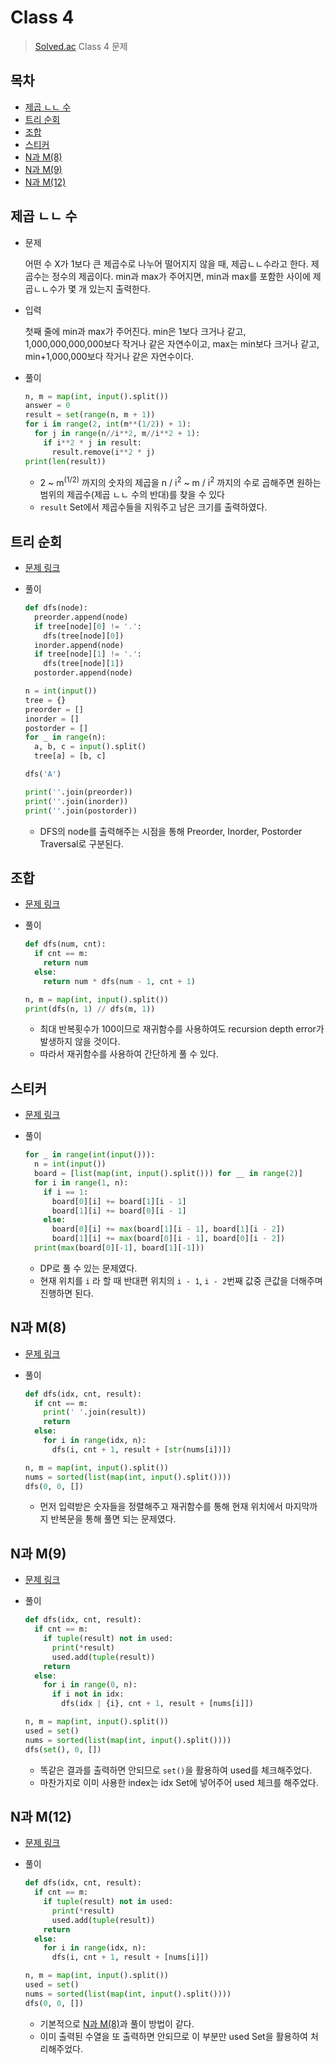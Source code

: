 # Class 4

> [Solved.ac](https://solved.ac/) Class 4 문제

## 목차

* [제곱 ㄴㄴ 수](#제곱-ㄴㄴ-수)
* [트리 순회](#트리-순회)
* [조합](#조합)
* [스티커](#스티커)
* [N과 M(8)](#n과-m8)
* [N과 M(9)](#n과-m9)
* [N과 M(12)](#n과-m12)

## 제곱 ㄴㄴ 수

* 문제

  어떤 수 X가 1보다 큰 제곱수로 나누어 떨어지지 않을 때, 제곱ㄴㄴ수라고 한다. 제곱수는 정수의 제곱이다. min과 max가 주어지면, min과 max를 포함한 사이에 제곱ㄴㄴ수가 몇 개 있는지 출력한다.

* 입력

  첫째 줄에 min과 max가 주어진다. min은 1보다 크거나 같고, 1,000,000,000,000보다 작거나 같은 자연수이고, max는 min보다 크거나 같고, min+1,000,000보다 작거나 같은 자연수이다.

* 풀이

  ```python
  n, m = map(int, input().split())
  answer = 0
  result = set(range(n, m + 1))
  for i in range(2, int(m**(1/2)) + 1):
    for j in range(n//i**2, m//i**2 + 1):
      if i**2 * j in result:
        result.remove(i**2 * j)
  print(len(result))
  ```

  * 2 ~ m<sup>(1/2)</sup> 까지의 숫자의 제곱을 n / i<sup>2</sup> ~ m / i<sup>2</sup> 까지의 수로 곱해주면 원하는 범위의 제곱수(제곱 ㄴㄴ 수의 반대)를 찾을 수 있다
  * `result` Set에서 제곱수들을 지워주고 남은 크기를 출력하였다.

## 트리 순회

* [문제 링크](https://www.acmicpc.net/problem/1991)

* 풀이

  ```python
  def dfs(node):
    preorder.append(node)
    if tree[node][0] != '.':
      dfs(tree[node][0])
    inorder.append(node)
    if tree[node][1] != '.':
      dfs(tree[node][1])
    postorder.append(node)
  
  n = int(input())
  tree = {}
  preorder = []
  inorder = []
  postorder = []
  for _ in range(n):
    a, b, c = input().split()
    tree[a] = [b, c]
  
  dfs('A')
  
  print(''.join(preorder))
  print(''.join(inorder))
  print(''.join(postorder))
  ```

  * DFS의 node를 출력해주는 시점을 통해 Preorder, Inorder, Postorder Traversal로 구분된다.

## 조합

* [문제 링크](https://www.acmicpc.net/problem/2407)

* 풀이

  ```python
  def dfs(num, cnt):
    if cnt == m:
      return num
    else:
      return num * dfs(num - 1, cnt + 1)
  
  n, m = map(int, input().split())
  print(dfs(n, 1) // dfs(m, 1))
  ```

  * 최대 반복횟수가 100이므로 재귀함수를 사용하여도 recursion depth error가 발생하지 않을 것이다.
  * 따라서 재귀함수를 사용하여 간단하게 풀 수 있다.

## 스티커

* [문제 링크](https://www.acmicpc.net/problem/9465)

* 풀이

  ```python
  for _ in range(int(input())):
    n = int(input())
    board = [list(map(int, input().split())) for __ in range(2)]
    for i in range(1, n):
      if i == 1:
        board[0][i] += board[1][i - 1]
        board[1][i] += board[0][i - 1]
      else:
        board[0][i] += max(board[1][i - 1], board[1][i - 2])
        board[1][i] += max(board[0][i - 1], board[0][i - 2])
    print(max(board[0][-1], board[1][-1]))
  ```

  * DP로 풀 수 있는 문제였다.
  * 현재 위치를 `i` 라 할 때 반대편 위치의 `i - 1`, `i - 2`번째 값중 큰값을 더해주며 진행하면 된다.

## N과 M(8)

* [문제 링크](https://www.acmicpc.net/problem/15657)

* 풀이

  ```python
  def dfs(idx, cnt, result):
    if cnt == m:
      print(' '.join(result))
      return
    else:
      for i in range(idx, n):
        dfs(i, cnt + 1, result + [str(nums[i])])
  
  n, m = map(int, input().split())
  nums = sorted(list(map(int, input().split())))
  dfs(0, 0, [])
  ```

  * 먼저 입력받은 숫자들을 정렬해주고 재귀함수를 통해 현재 위치에서 마지막까지 반복문을 통해 풀면 되는 문제였다.

## N과 M(9)

* [문제 링크](https://www.acmicpc.net/problem/15663)

* 풀이

  ```python
  def dfs(idx, cnt, result):
    if cnt == m:
      if tuple(result) not in used:
        print(*result)
        used.add(tuple(result))
      return
    else:
      for i in range(0, n):
        if i not in idx:
          dfs(idx | {i}, cnt + 1, result + [nums[i]])
  
  n, m = map(int, input().split())
  used = set()
  nums = sorted(list(map(int, input().split())))
  dfs(set(), 0, [])
  ```

  * 똑같은 결과를 출력하면 안되므로 `set()`을 활용하여 used를 체크해주었다.
  * 마찬가지로 이미 사용한 index는 idx Set에 넣어주어 used 체크를 해주었다.

## N과 M(12)

* [문제 링크](https://www.acmicpc.net/problem/15666)

* 풀이

  ```python
  def dfs(idx, cnt, result):
    if cnt == m:
      if tuple(result) not in used:
        print(*result)
        used.add(tuple(result))
      return
    else:
      for i in range(idx, n):
        dfs(i, cnt + 1, result + [nums[i]])
  
  n, m = map(int, input().split())
  used = set()
  nums = sorted(list(map(int, input().split())))
  dfs(0, 0, [])
  ```

  * 기본적으로 [N과 M(8)](#n과-m8)과 풀이 방법이 같다.
  * 이미 출력된 수열을 또 출력하면 안되므로 이 부분만 used Set을 활용하여 처리해주었다.